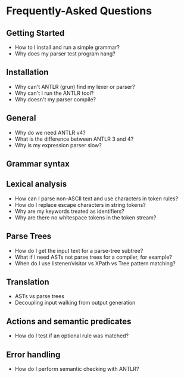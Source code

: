 # Frequently-Asked Questions

## Getting Started

* How to I install and run a simple grammar?
* Why does my parser test program hang?

## Installation

* Why can't ANTLR (grun) find my lexer or parser?
* Why can't I run the ANTLR tool?
* Why doesn't my parser compile?

## General

* Why do we need ANTLR v4?
* What is the difference between ANTLR 3 and 4?
* Why is my expression parser slow?

## Grammar syntax

## Lexical analysis

* How can I parse non-ASCII text and use characters in token rules?
* How do I replace escape characters in string tokens?
* Why are my keywords treated as identifiers?
* Why are there no whitespace tokens in the token stream?

## Parse Trees

* How do I get the input text for a parse-tree subtree?
* What if I need ASTs not parse trees for a compiler, for example?
* When do I use listener/visitor vs XPath vs Tree pattern matching?

## Translation

* ASTs vs parse trees
* Decoupling input walking from output generation

## Actions and semantic predicates

* How do I test if an optional rule was matched?

## Error handling

* How do I perform semantic checking with ANTLR?
